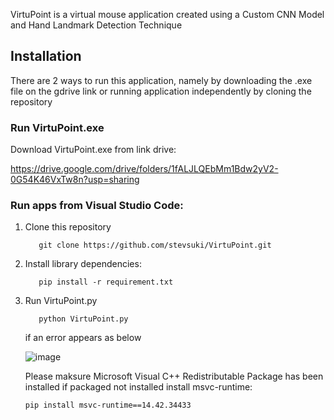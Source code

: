 VirtuPoint is a virtual mouse application created using a Custom CNN Model and Hand Landmark Detection Technique

## Installation
There are 2 ways to run this application, namely by downloading the .exe file on the gdrive link or running application independently by cloning the repository

### Run VirtuPoint.exe
Download VirtuPoint.exe from link drive:

https://drive.google.com/drive/folders/1fALJLQEbMm1Bdw2yV2-0G54K46VxTw8n?usp=sharing

### Run apps from Visual Studio Code:
1. Clone this repository
   ```
      git clone https://github.com/stevsuki/VirtuPoint.git
   ```
2. Install library dependencies:
   ```
      pip install -r requirement.txt
   ```
3. Run VirtuPoint.py
   ```
      python VirtuPoint.py
   ```
   if an error appears as below
   
   ![image](https://github.com/user-attachments/assets/c5bcbf61-01de-41d7-840d-ce6793591bb6)

   Please maksure Microsoft Visual C++ Redistributable Package has been installed
   if packaged not installed install msvc-runtime:
   ```
   pip install msvc-runtime==14.42.34433
   ```

